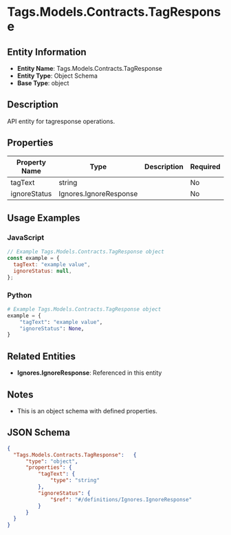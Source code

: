 # Tags.Models.Contracts.TagResponse

## Entity Information
- **Entity Name**: Tags.Models.Contracts.TagResponse
- **Entity Type**: Object Schema
- **Base Type**: object

## Description
API entity for tagresponse operations.

## Properties

| Property Name | Type | Description | Required |
|---------------|------|-------------|----------|
| tagText | string |  | No |
| ignoreStatus | Ignores.IgnoreResponse |  | No |

## Usage Examples

### JavaScript
```javascript
// Example Tags.Models.Contracts.TagResponse object
const example = {
  tagText: "example value",
  ignoreStatus: null,
};
```

### Python
```python
# Example Tags.Models.Contracts.TagResponse object
example = {
    "tagText": "example value",
    "ignoreStatus": None,
}
```

## Related Entities
- **Ignores.IgnoreResponse**: Referenced in this entity

## Notes
- This is an object schema with defined properties.

## JSON Schema
```json
{
  "Tags.Models.Contracts.TagResponse":   {
      "type": "object",
      "properties": {
          "tagText": {
              "type": "string"
          },
          "ignoreStatus": {
              "$ref": "#/definitions/Ignores.IgnoreResponse"
          }
      }
  }
}
```
